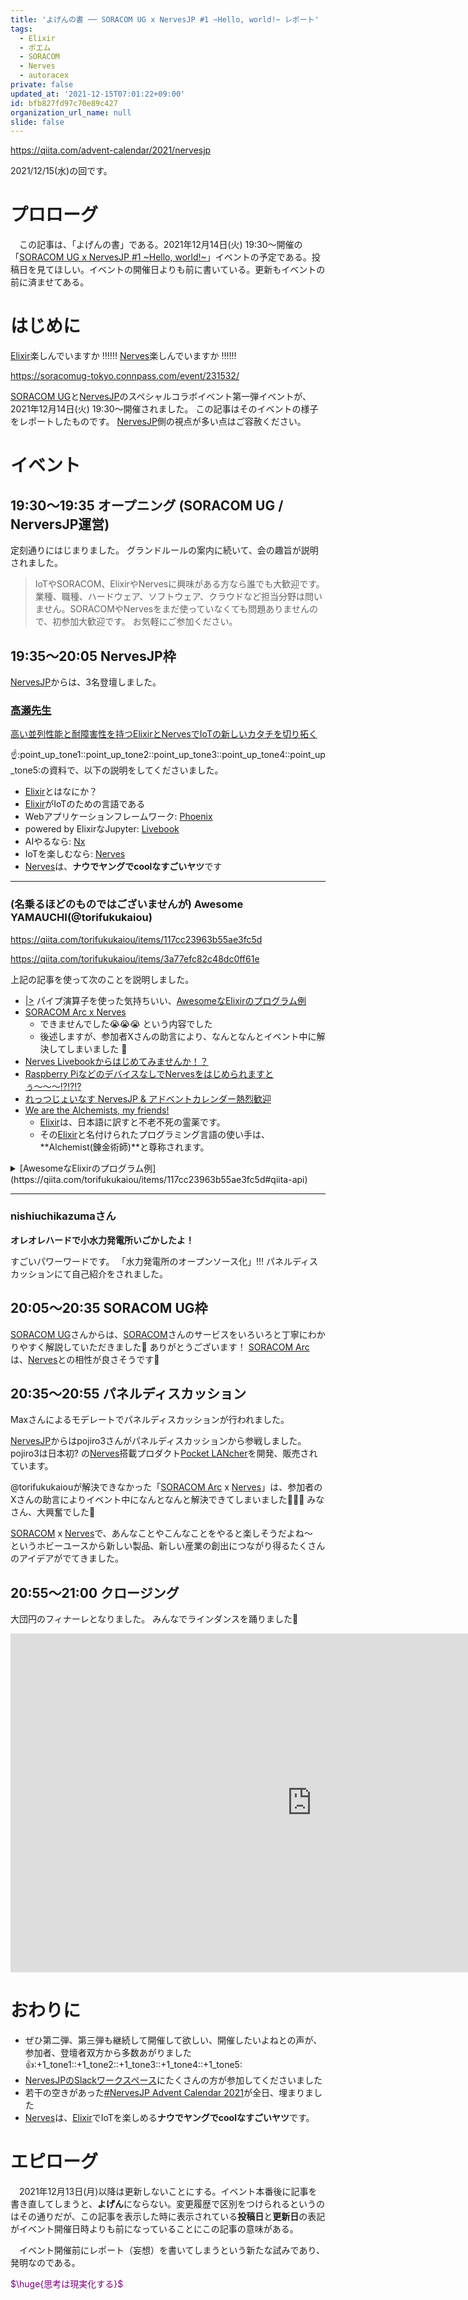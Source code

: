 ```yaml
---
title: 'よげんの書 ── SORACOM UG x NervesJP #1 ~Hello, world!~ レポート'
tags:
  - Elixir
  - ポエム
  - SORACOM
  - Nerves
  - autoracex
private: false
updated_at: '2021-12-15T07:01:22+09:00'
id: bfb827fd97c70e89c427
organization_url_name: null
slide: false
---
```

https://qiita.com/advent-calendar/2021/nervesjp

2021/12/15(水)の回です。



# プロローグ

　この記事は、「よげんの書」である。2021年12月14日(火) 19:30〜開催の「[SORACOM UG x NervesJP #1 ~Hello, world!~](https://soracomug-tokyo.connpass.com/event/231532/)」イベントの予定である。投稿日を見てほしい。イベントの開催日よりも前に書いている。更新もイベントの前に済ませてある。


# はじめに

[Elixir](https://elixir-lang.org/)楽しんでいますか :bangbang::bangbang::bangbang:
[Nerves](https://www.nerves-project.org/)楽しんでいますか :bangbang::bangbang::bangbang:

https://soracomug-tokyo.connpass.com/event/231532/

[SORACOM UG](https://soracomug-tokyo.connpass.com/)と[NervesJP](https://nerves-jp.connpass.com/)のスペシャルコラボイベント第一弾イベントが、2021年12月14日(火) 19:30〜開催されました。
この記事はそのイベントの様子をレポートしたものです。
[NervesJP](https://nerves-jp.connpass.com/)側の視点が多い点はご容赦ください。
 
# イベント

## 19:30〜19:35 オープニング (SORACOM UG / NerversJP運営)

定刻通りにはじまりました。
グランドルールの案内に続いて、会の趣旨が説明されました。

> IoTやSORACOM、ElixirやNervesに興味がある方なら誰でも大歓迎です。業種、職種、ハードウェア、ソフトウェア、クラウドなど担当分野は問いません。SORACOMやNervesをまだ使っていなくても問題ありませんので、初参加大歓迎です。 お気軽にご参加ください。


## 19:35〜20:05 NervesJP枠

[NervesJP](https://nerves-jp.connpass.com/)からは、3名登壇しました。

### [高瀬先生](https://www.keisu.t.u-tokyo.ac.jp/2021/04/02/%E9%AB%98%E7%80%AC-%E8%8B%B1%E5%B8%8C/)

[高い並列性能と耐障害性を持つElixirとNervesでIoTの新しいカタチを切り拓く](https://www.keisu.t.u-tokyo.ac.jp/2021/04/02/%E9%AB%98%E7%80%AC-%E8%8B%B1%E5%B8%8C/)

:point_up::point_up_tone1::point_up_tone2::point_up_tone3::point_up_tone4::point_up_tone5:の資料で、以下の説明をしてくださいました。

- [Elixir](https://elixir-lang.org/)とはなにか？
- [Elixir](https://elixir-lang.org/)がIoTのための言語である
- Webアプリケーションフレームワーク: [Phoenix](https://www.phoenixframework.org/)
- powered by ElixirなJupyter: [Livebook](https://github.com/livebook-dev/livebook)
- AIやるなら: [Nx](https://github.com/elixir-nx/nx)
- IoTを楽しむなら: [Nerves](https://www.nerves-project.org/)
- [Nerves](https://www.nerves-project.org/)は、**ナウでヤングでcoolなすごいヤツ**です

---

### (名乗るほどのものではございませんが) Awesome YAMAUCHI(@torifukukaiou)

https://qiita.com/torifukukaiou/items/117cc23963b55ae3fc5d

https://qiita.com/torifukukaiou/items/3a77efc82c48dc0ff61e

上記の記事を使って次のことを説明しました。

- [|>](https://hexdocs.pm/elixir/Kernel.html#%7C%3E/2) パイプ演算子を使った気持ちいい、[AwesomeなElixirのプログラム例](https://qiita.com/torifukukaiou/items/117cc23963b55ae3fc5d#qiita-api)
- [SORACOM Arc x Nerves](https://qiita.com/torifukukaiou/items/3a77efc82c48dc0ff61e)
    - できませんでした:sob::sob::sob: という内容でした
    - 後述しますが、参加者Xさんの助言により、なんとなんとイベント中に解決してしまいました :rocket:
- [Nerves Livebookからはじめてみませんか！？](https://qiita.com/torifukukaiou/items/117cc23963b55ae3fc5d#nerves%E3%81%AF%E3%81%98%E3%82%81%E3%81%A6%E3%81%BF%E3%82%8B)
- [Raspberry PiなどのデバイスなしでNervesをはじめられますとぅ〜〜〜:interrobang::interrobang::interrobang:](https://qiita.com/torifukukaiou/items/117cc23963b55ae3fc5d#%E8%BF%BD%E8%A8%98)
- [れっつじょいなす NervesJP & アドベントカレンダー熱烈歓迎](https://qiita.com/torifukukaiou/items/117cc23963b55ae3fc5d#nervesjp)
- [We are the Alchemists, my friends!](https://www.youtube.com/watch?v=KXw8CRapg7k)
    - [Elixir](https://elixir-lang.org/)は、日本語に訳すと不老不死の霊薬です。
    - その[Elixir](https://elixir-lang.org/)と名付けられたプログラミング言語の使い手は、**Alchemist(錬金術師)**と尊称されます。


<details><summary>[AwesomeなElixirのプログラム例](https://qiita.com/torifukukaiou/items/117cc23963b55ae3fc5d#qiita-api)</summary><div>

```elixir
Mix.install([{:jason, "~> 1.2"}, {:httpoison, "~> 1.8"}])

"https://qiita.com/api/v2/items?query=elixir"
|> HTTPoison.get!([], [timeout: 50_000, recv_timeout: 50_000])
|> Map.get(:body)
|> Jason.decode!()
|> Enum.map(& Map.take(&1, ["title", "url"]))
|> IO.inspect()
```
</div></details>



---

### nishiuchikazumaさん

**オレオレハードで小水力発電所いごかしたよ！**

すごいパワーワードです。
「水力発電所のオープンソース化」!!!
パネルディスカッションにて自己紹介をされました。



## 20:05〜20:35 SORACOM UG枠

[SORACOM UG](https://soracomug-tokyo.connpass.com/)さんからは、[SORACOM](https://soracom.jp/)さんのサービスをいろいろと丁寧にわかりやすく解説していただきました:tada:
ありがとうございます！
[SORACOM Arc](https://soracom.jp/services/arc/)は、[Nerves](https://www.nerves-project.org/)との相性が良さそうです:rocket:

## 20:35～20:55 パネルディスカッション

Maxさんによるモデレートでパネルディスカッションが行われました。

[NervesJP](https://nerves-jp.connpass.com/)からはpojiro3さんがパネルディスカッションから参戦しました。
pojiro3は日本初? の[Nerves](https://www.nerves-project.org/)搭載プロダクト[Pocket LANcher](https://www.pocket-lancher.com/)を開発、販売されています。

@torifukukaiouが解決できなかった「[SORACOM Arc](https://soracom.jp/services/arc/) x [Nerves](https://www.nerves-project.org/)」は、参加者のXさんの助言によりイベント中になんとなんと解決できてしまいました:rocket::rocket::rocket:
みなさん、大興奮でした:tada:

[SORACOM](https://soracom.jp/) x [Nerves](https://www.nerves-project.org/)で、あんなことやこんなことをやると楽しそうだよね〜　というホビーユースから新しい製品、新しい産業の創出につながり得るたくさんのアイデアがでてきました。




## 20:55〜21:00 クロージング

大団円のフィナーレとなりました。
みんなでラインダンスを踊りました:two_women_holding_hands:

<iframe width="963" height="542" src="https://www.youtube.com/embed/2axs0_g1sIo" title="YouTube video player" frameborder="0" allow="accelerometer; autoplay; clipboard-write; encrypted-media; gyroscope; picture-in-picture" allowfullscreen></iframe>






# おわりに
- ぜひ第二弾、第三弾も継続して開催して欲しい、開催したいよねとの声が、参加者、登壇者双方から多数あがりました:+1::+1_tone1::+1_tone2::+1_tone3::+1_tone4::+1_tone5:
- [NervesJPのSlackワークスペース](https://join.slack.com/t/nerves-jp/shared_invite/zt-9vteokip-iVAqi8TkT0ID_uK9dSqVHA)にたくさんの方が参加してくださいました
- 若干の空きがあった[#NervesJP Advent Calendar 2021](https://qiita.com/advent-calendar/2021/nervesjp)が全日、埋まりました
- [Nerves](https://www.nerves-project.org/)は、[Elixir](https://elixir-lang.org/)でIoTを楽しめる**ナウでヤングでcoolなすごいヤツ**です。







# エピローグ

　2021年12月13日(月)以降は更新しないことにする。イベント本番後に記事を書き直してしまうと、**よげん**にならない。変更履歴で区別をつけられるというのはその通りだが、この記事を表示した時に表示されている**投稿日**と**更新日**の表記がイベント開催日時よりも前になっていることにこの記事の意味がある。

　イベント開催前にレポート（妄想）を書いてしまうという新たな試みであり、発明なのである。


<font color="purple">$\huge{思考は現実化する}$</font>
